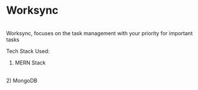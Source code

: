 # Worksync 
<br>
Worksync, focuses on the task management with your priority for important tasks 
<br>

Tech Stack Used: 
<br>
1) MERN Stack
<br>
2) MongoDB
   <br>

